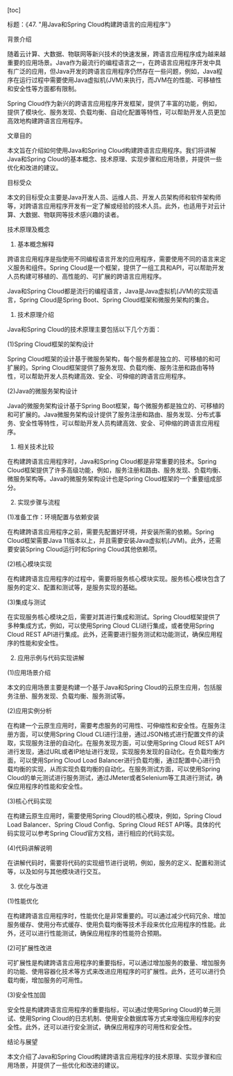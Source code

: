 
[toc]                    
                
                
标题：《47. "用Java和Spring Cloud构建跨语言的应用程序"》

背景介绍

随着云计算、大数据、物联网等新兴技术的快速发展，跨语言应用程序成为越来越重要的应用场景。Java作为最流行的编程语言之一，在跨语言应用程序开发中具有广泛的应用，但Java开发的跨语言应用程序仍然存在一些问题，例如，Java程序在运行过程中需要使用Java虚拟机(JVM)来执行，而JVM在的性能、可移植性和安全性等方面都有限制。

Spring Cloud作为新兴的跨语言应用程序开发框架，提供了丰富的功能，例如，提供了模块化、服务发现、负载均衡、自动化配置等特性，可以帮助开发人员更加高效地构建跨语言应用程序。

文章目的

本文旨在介绍如何使用Java和Spring Cloud构建跨语言应用程序。我们将讲解Java和Spring Cloud的基本概念、技术原理、实现步骤和应用场景，并提供一些优化和改进的建议。

目标受众

本文的目标受众主要是Java开发人员、运维人员、开发人员架构师和软件架构师等，对跨语言应用程序开发有一定了解或经验的技术人员。此外，也适用于对云计算、大数据、物联网等技术感兴趣的读者。

技术原理及概念

1. 基本概念解释

跨语言应用程序是指使用不同编程语言开发的应用程序，需要使用不同的语言来定义服务和组件。Spring Cloud是一个框架，提供了一组工具和API，可以帮助开发人员构建可移植的、高性能的、可扩展的跨语言应用程序。

Java和Spring Cloud都是流行的编程语言，Java是Java虚拟机(JVM)的实现语言，Spring Cloud是Spring Boot、Spring Cloud框架和微服务架构的集合。

1. 技术原理介绍

Java和Spring Cloud的技术原理主要包括以下几个方面：

(1)Spring Cloud框架的架构设计

Spring Cloud框架的设计基于微服务架构，每个服务都是独立的、可移植的和可扩展的。Spring Cloud框架提供了服务发现、负载均衡、服务注册和路由等特性，可以帮助开发人员构建高效、安全、可伸缩的跨语言应用程序。

(2)Java的微服务架构设计

Java的微服务架构设计基于Spring Boot框架，每个微服务都是独立的、可移植的和可扩展的。Java微服务架构设计提供了服务注册和路由、服务发现、分布式事务、安全性等特性，可以帮助开发人员构建高效、安全、可伸缩的跨语言应用程序。

1. 相关技术比较

在构建跨语言应用程序时，Java和Spring Cloud都是非常重要的技术。Spring Cloud框架提供了许多高级功能，例如，服务注册和路由、服务发现、负载均衡、微服务架构等。Java的微服务架构设计也是Spring Cloud框架的一个重要组成部分。

2. 实现步骤与流程

(1)准备工作：环境配置与依赖安装

在构建跨语言应用程序之前，需要先配置好环境，并安装所需的依赖。Spring Cloud框架需要Java 11版本以上，并且需要安装Java虚拟机(JVM)。此外，还需要安装Spring Cloud运行时和Spring Cloud其他依赖项。

(2)核心模块实现

在构建跨语言应用程序的过程中，需要将服务核心模块实现。服务核心模块包含了服务的定义、配置和测试等，是服务实现的基础。

(3)集成与测试

在实现服务核心模块之后，需要对其进行集成和测试。Spring Cloud框架提供了多种集成方式，例如，可以使用Spring Cloud CLI进行集成，或者使用Spring Cloud REST API进行集成。此外，还需要进行服务测试和功能测试，确保应用程序的性能和安全性。

2. 应用示例与代码实现讲解

(1)应用场景介绍

本文的应用场景主要是构建一个基于Java和Spring Cloud的云原生应用，包括服务注册、服务发现、负载均衡、服务测试等。

(2)应用实例分析

在构建一个云原生应用时，需要考虑服务的可用性、可伸缩性和安全性。在服务注册方面，可以使用Spring Cloud CLI进行注册，通过JSON格式进行配置文件的读取，实现服务注册的自动化。在服务发现方面，可以使用Spring Cloud REST API进行发现，通过URL或者IP地址进行发现，实现服务发现的自动化。在负载均衡方面，可以使用Spring Cloud Load Balancer进行负载均衡，通过配置中心进行负载均衡的实现，从而实现负载均衡的自动化。在服务测试方面，可以使用Spring Cloud的单元测试进行服务测试，通过JMeter或者Selenium等工具进行测试，确保应用程序的性能和安全性。

(3)核心代码实现

在构建云原生应用时，需要使用Spring Cloud的核心模块，例如，Spring Cloud Load Balancer、Spring Cloud Config、Spring Cloud REST API等。具体的代码实现可以参考Spring Cloud官方文档，进行相应的代码实现。

(4)代码讲解说明

在讲解代码时，需要将代码的实现细节进行说明，例如，服务的定义、配置和测试等，以及如何与其他模块进行交互。

3. 优化与改进

(1)性能优化

在构建跨语言应用程序时，性能优化是非常重要的。可以通过减少代码冗余、增加服务缓存、使用分布式缓存、使用负载均衡等技术手段来优化应用程序的性能。此外，还可以进行性能测试，确保应用程序的性能符合预期。

(2)可扩展性改进

可扩展性是构建跨语言应用程序的重要指标，可以通过增加服务的数量、增加服务的功能、使用容器化技术等方式来改进应用程序的可扩展性。此外，还可以进行负载均衡，增加服务的可用性。

(3)安全性加固

安全性是构建跨语言应用程序的重要指标，可以通过使用Spring Cloud的单元测试、使用Spring Cloud的日志机制、使用安全数据库等方式来增强应用程序的安全性。此外，还可以进行安全测试，确保应用程序的可用性和安全性。

结论与展望

本文介绍了Java和Spring Cloud构建跨语言应用程序的技术原理、实现步骤和应用场景，并提供了一些优化和改进的建议。

